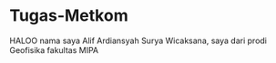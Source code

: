 # Tugas-Metkom


HALOO nama saya Alif Ardiansyah Surya Wicaksana, saya dari prodi Geofisika fakultas MIPA
